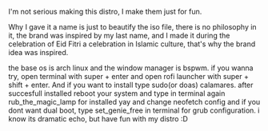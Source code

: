 
I'm not serious making this distro, I make them just for fun.

Why I gave it a name is just to beautify the iso file, there is no philosophy in it, the brand was inspired by my last name, and I made it during the celebration of Eid Fitri a celebration in Islamic culture, that's why the brand idea was inspired.


the base os is arch linux and the window manager is bspwm. if you wanna try, open terminal with super + enter and open rofi launcher with super + shift + enter. 
And if you want to install type sudo(or doas) calamares. after succesfull installed reboot your system and type in terminal again rub_the_magic_lamp for installed yay and change neofetch config and if you dont want dual boot, type set_genie_free in terminal for grub configuration. i know its dramatic echo, but have fun with my distro :D